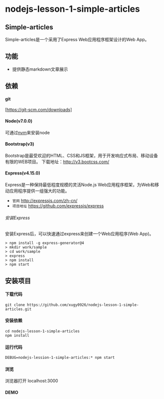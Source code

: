 # nodejs-lesson-1-simple-articles
## Simple-articles
Simple-articles是一个采用了Express Web应用程序框架设计的Web App。
## 功能
- 提供静态markdown文章展示
## 依赖
#### git
[https://git-scm.com/downloads]
#### Node(v7.0.0)
可通过[nvm](https://github.com/creationix/nvm)来安装node
#### Bootstrap(v3)
Bootstrap是最受欢迎的HTML、CSS和JS框架，用于开发响应式布局、移动设备有限的WEB项目。
下载地址：http://v3.bootcss.com/
#### Express(v4.15.0)
Express是一种保持最低程度规模的灵活Node.js Web应用程序框架，为Web和移动应用程序提供一组强大的功能。
- `官网` http://expressjs.com/zh-cn/
- `项目地址` https://github.com/expressjs/express
###### 安装Express
安装Express后，可以快速通过express来创建一个Web应用程序(Web App)。
```
> npm install -g express-generator@4
> mkdir work/sample
> cd work/sample
> express
> npm install
> npm start
```
## 安装项目
#### 下载代码
```
git clone https://github.com/xugy0926/nodejs-lesson-1-simple-articles.git
```
#### 安装依赖
```
cd nodejs-lesson-1-simple-articles
npm install
```
#### 运行代码
```
DEBUG=nodejs-lession-1-simple-articles:* npm start
```
#### 浏览
浏览器打开 localhost:3000
#### DEMO